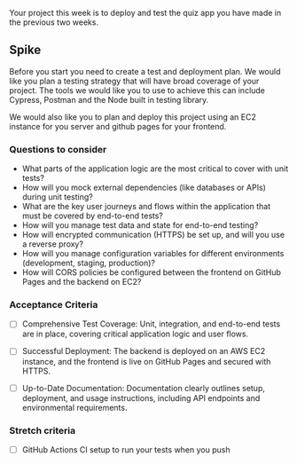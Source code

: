 Your project this week is to deploy and test the quiz app you have made in the previous two weeks.

## Spike

Before you start you need to create a test and deployment plan. We would like you plan a testing strategy that will have broad coverage of your project. The tools we would like you to use to achieve this can include Cypress, Postman and the Node built in testing library. 

We would also like you to plan and deploy this project using an EC2 instance for you server and github pages for your frontend.

### Questions to consider

- What parts of the application logic are the most critical to cover with unit tests?
- How will you mock external dependencies (like databases or APIs) during unit testing?
- What are the key user journeys and flows within the application that must be covered by end-to-end tests?
- How will you manage test data and state for end-to-end testing?
- How will encrypted communication (HTTPS) be set up, and will you use a reverse proxy?
- How will you manage configuration variables for different environments (development, staging, production)?
- How will CORS policies be configured between the frontend on GitHub Pages and the backend on EC2?

### Acceptance Criteria

 - [ ] Comprehensive Test Coverage: Unit, integration, and end-to-end tests are in place, covering critical application logic and user flows.

 - [ ] Successful Deployment: The backend is deployed on an AWS EC2 instance, and the frontend is live on GitHub Pages and secured with HTTPS.

 - [ ] Up-to-Date Documentation: Documentation clearly outlines setup, deployment, and usage instructions, including API endpoints and environmental requirements.

### Stretch criteria

- [ ] GitHub Actions CI setup to run your tests when you push
